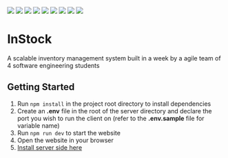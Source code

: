 ![](demo.gif)
![](https://img.shields.io/badge/React-20232A?style=for-the-badge&logo=react&logoColor=61DAFB)
![](https://img.shields.io/badge/React_Router-CA4245?style=for-the-badge&logo=react-router&logoColor=white)
![](https://img.shields.io/badge/Sass-CC6699?style=for-the-badge&logo=sass&logoColor=white)
![](https://img.shields.io/badge/axios-671ddf?&style=for-the-badge&logo=axios&logoColor=white)
![](https://img.shields.io/badge/Node%20js-339933?style=for-the-badge&logo=nodedotjs&logoColor=white)
![](https://img.shields.io/badge/Express%20js-000000?style=for-the-badge&logo=express&logoColor=white)
![](https://img.shields.io/badge/npm-CB3837?style=for-the-badge&logo=npm&logoColor=white)
![](https://img.shields.io/badge/MySQL-005C84?style=for-the-badge&logo=mysql&logoColor=white)

# InStock
A scalable inventory management system built in a week by a agile team of 4 software engineering students

## Getting Started
1. Run `npm install` in the project root directory to install dependencies
2. Create an __.env__ file in the root of the server directory and declare the port you wish to run the client on (refer to the __.env.sample__ file for variable name)
3. Run `npm run dev` to start the website
4. Open the website in your browser
5. [Install server side here](https://github.com/linhpham4/InStock-client)
